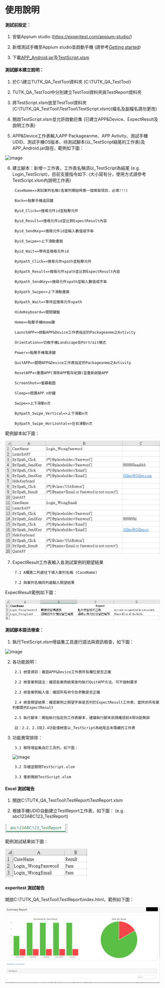 # 使用說明

#### 測試前設定：

1. 安裝Appium studio (https://experitest.com/appium-studio/)

2. 新增測試手機至Appium studio並啟動手機 (請參考<a href="https://docs.experitest.com/display/public/AS/Android+-+Build+your+first+test">Getting started</a>)

3. 下載<a href="https://github.com/Gilleschen/Android_invoke_excel/raw/master/APP_Android.jar">APP_Android.jar</a>及<a href="https://github.com/Gilleschen/Android_invoke_excel/raw/master/TestScript.xlsm">TestScript.xlsm</a>

#### 測試腳本建立說明：

1. 於C:\建立TUTK_QA_TestTool資料夾 (C:\TUTK_QA_TestTool)

2. TUTK_QA_TestTool中分別建立TestTool資料夾與TestReport資料夾

3. 將TestScript.xlsm放至TestTool資料夾 (C:\TUTK_QA_TestTool\TestTool\TestScript.xlsm)(檔名及副檔名請勿更改)

4. 開啟TestScript.xlsm並允許啟動巨集 (已建立APP&Device、ExpectResult及說明工作表)

5. APP&Device工作表輸入APP Packageanme、APP Avtivity、測試手機UDID、測試手機OS版本、待測試腳本(以_TestScript結尾的工作表)及APP_Android.jar路徑，範例如下圖：

![image](https://github.com/Gilleschen/Android_invoke_excel/blob/master/picture/app_device_info_example2.PNG)

6. 建立腳本：新增一工作表，工作表名稱須以_TestScript為結尾 (e.g. Login_TestScript)，目前支援指令如下: (大小寫有分，使用方式請參考TestScript.xlsm內說明工作表)

        CaseName=>測試案列名稱(各案列開始時第一個填寫項目，必填!!!)
        
        Back=>點擊手機返回鍵

        Byid_Click=>搜尋元件id並點擊元件

        Byid_Result=>搜尋元件id並比對ExpectResult內容

        Byid_SendKey=>搜尋元件id並輸入數值或字串
        
        Byid_Swipe=>上下滑動畫面

        Byid_Wait=>等待並搜尋元件id

        ByXpath_Click=>搜尋元件xpath並點擊元件

        ByXpath_Result=>搜尋元件xpath並比對ExpectResult內容

        ByXpath_SendKey=>搜尋元件xpath並輸入數值或字串
        
        ByXpath_Swipe=>上下滑動畫面

        ByXpath_Wait=>等待並搜尋元件xpath

        HideKeyboard=>關閉鍵盤

        Home=>點擊手機Home鍵

        LaunchAPP=>啟動APP&Device工作表指定的Packageanme之Avtivity

        Orientation=>切換手機Landscape及Portrait模式

        Power=>點擊手機電源鍵

        QuitAPP=>關閉APP&Device工作表指定的Packageanme之Avtivity

        ResetAPP=>重置APP(清除APP暫存紀錄)並重新啟動APP

        ScreenShot=>螢幕截圖

        Sleep=>閒置APP n秒鐘
        
        Swipe=>上下滑動n次
        
        ByXpath_Swipe_Vertical=>上下滑動n次
        
        ByXpath_Swipe_Horizontal=>左右滑動n次
  
範例腳本如下圖：

![image](https://github.com/Gilleschen/APP_Vsaas_2.0_Android_invoke_excel_Result_try_catch/blob/master/picture/Testcase_example.PNG)
  
7. ExpectResult工作表輸入各測試案例的期望結果

        7.1 A欄第二列處往下填入案列名稱 (CaseName)
        
        7.2 與案列名稱同列處輸入期望結果
        
 ExpectResult範例如下圖：
 
 ![image](https://github.com/Gilleschen/APP_Vsaas_2.0_Android_invoke_excel_Result_try_catch/blob/master/picture/Result_example.PNG)

#### 測試腳本語法檢查：

1. 執行TestScript.xlsm增益集工具進行語法與資訊檢查，如下圖：

![image](https://github.com/Gilleschen/Android_invoke_excel/blob/master/picture/Gain_set.PNG)

2. 各功能說明：

        2.1 檢查資訊：確認APP&Device工作表所有欄位是否正確
        
        2.2 檢查案例語法：確認各案例結束後均執行QuitAPP方法，可不強制要求
        
        2.3 檢查案例輸入值：確認所有命令及參數是否正確
        
        2.4 檢查期望結果：確認案例之期望字串是否列於ExpectResult工作表，當然非所有案列都需列ExpectResult
        
        2.5 執行腳本：開始執行指定的工作表腳本，建議執行腳本前請確認前4項功能無誤
        
        註：2.2、2.3及2.4功能僅檢查以_TestScript為結尾且未隱藏的工作表 

3. 功能異常排除：

        3.1 移除增益集自訂工具列，如下圖：
        
      ![image](https://github.com/Gilleschen/Appium_Auto_Testing_Android/blob/master/picture/troubleshooting.png)
        
        3.2 存檔並關閉TestScript.xlsm
        
        3.3 重新開啟TestScript.xlsm
#### Excel 測試報告

1. 開啟C:\TUTK_QA_TestTool\TestReport\TestReport.xlsm

2. 根據手機UDID自動建立TestReport工作表，如下圖： (e.g. abc123ABC123_TestReport)

![image](https://github.com/Gilleschen/APP_Vsaas_2.0_Android_invoke_excel_Result_try_catch/blob/master/picture/Testreport_sheet_example.PNG)

範例測試結果如下圖：

![image](https://github.com/Gilleschen/APP_Vsaas_2.0_Android_invoke_excel_Result_try_catch/blob/master/picture/Testreport_example.PNG)

#### experitest 測試報告

開啟C:\TUTK_QA_TestTool\TestReport\index.html，範例如下圖：

![image](https://github.com/Gilleschen/APP_Vsaas_2.0_Android_invoke_excel_Result_try_catch/blob/master/picture/experitest_report.png)
